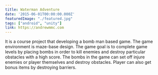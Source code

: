 ```yaml
---
title: Waterman Adventure
date: '2015-06-01T00:00:00.000Z'
featuredImage: "./featured.jpg"
tags: ["android", "unity"]
link: https://andrewmmc.com
---
```


It is a course project that developing a bomb man based game. The game environment is maze-base design. The game goal is to complete game levels by placing bombs in order to kill enemies and destroy particular obstacles with a high score. The bombs in the game can set off injure enemies or player themselves and destroy obstacles. Player can also get bonus items by destroying barriers.
